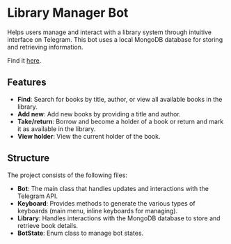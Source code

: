 # Library Manager Bot

Helps users manage and interact with a library system through intuitive interface on Telegram. This bot uses a local MongoDB database for storing and retrieving information.

Find it [here](t.me/myminilibraryBot).


## Features

- **Find**: Search for books by title, author, or view all available books in the library. 
- **Add new**: Add new books by providing a title and author.
- **Take/return**: Borrow and become a holder of a book or return and mark it as available in the library. 
- **View holder**: View the current holder of the book.



## Structure
The project consists of the following files:

- **Bot**: The main class that handles updates and interactions with the Telegram API.
- **Keyboard**: Provides methods to generate the various types of keyboards (main menu, inline keyboards for managing).
- **Library**: Handles interactions with the MongoDB database to store and retrieve book details.
- **BotState**: Enum class to manage bot states.

